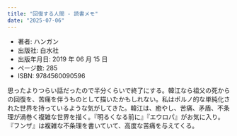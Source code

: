 ```yaml
---
title: "回復する人間 - 読書メモ"
date: "2025-07-06"
---
```

- 著者: ハンガン
- 出版社: 白水社
- 出版年月日: 2019 年 06 月 15 日
- ページ数: 285
- ISBN: 9784560090596

思ったよりつらい話だったので半分くらいで終了にする。韓江なら祖父の死からの回復を、苦痛を伴うものとして描いたかもしれない。私はポルノ的な単純化された世界を持っているような気がしてきた。韓江は、癒やし、苦痛、矛盾、不条理が渦巻く複雑な世界を描く。『明るくなる前に』『エウロパ』がお気に入り。『フンザ』は複雑な不条理を書いていて、高度な苦痛を与えてくる。